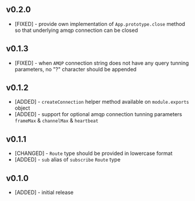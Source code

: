 
## v0.2.0

* [FIXED] - provide own implementation of `App.prototype.close` method so that underlying amqp connection can be closed

## v0.1.3

* [FIXED] - when `AMQP` connection string does not have any query tunning parameters, no "?" character should be appended

## v0.1.2

* [ADDED] - `createConnection` helper method available on `module.exports` object
* [ADDED] - support for optional amqp connection tunning parameters `frameMax` & `channelMax` & `heartbeat`

## v0.1.1

* [CHANGED] - `Route` type should be provided in lowercase format
* [ADDED] - `sub` alias of `subscribe` `Route` type

## v0.1.0

* [ADDED] - initial release
